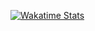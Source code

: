 [![Wakatime Stats](https://github-readme-stats.vercel.app/api/wakatime?username=YOUR_WAKATIME_USERNAME)](https://wakatime.com/badge/user/018b4212-707d-4720-a766-92cf1b15702b/project/018c974f-4042-4a24-bf34-01615d132401)
